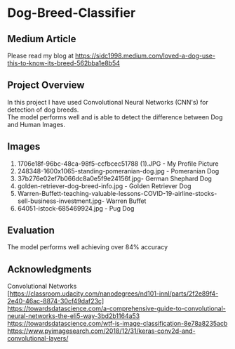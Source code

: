 # Dog-Breed-Classifier

## Medium Article

Please read my blog at https://sidc1998.medium.com/loved-a-dog-use-this-to-know-its-breed-562bba1e8b54
## Project Overview

In this project I have used Convolutional Neural Networks (CNN's) for detection of dog breeds. </br>
The model performs well and is able to detect the difference between Dog and Human Images.

## Images 

1. 1706e18f-96bc-48ca-98f5-ccfbcec51788 (1).JPG - My Profile Picture </br>
2. 248348-1600x1065-standing-pomeranian-dog.jpg - Pomeranian Dog </br>
3. 37b276e02ef7b066dc8a0e5f9e24156f.jpg- German Shephard Dog </br>
4. golden-retriever-dog-breed-info.jpg - Golden Retriever Dog </br>
5. Warren-Buffett-teaching-valuable-lessons-COVID-19-airline-stocks-sell-business-investment.jpg- Warren Buffet </br>
6. 64051-istock-685469924.jpg - Pug Dog

## Evaluation

The model performs well achieving over 84% accuracy

## Acknowledgments

Convolutional Networks [https://classroom.udacity.com/nanodegrees/nd101-innl/parts/2f2e89f4-2e40-46ac-8874-30cf49daf23c] </br>
https://towardsdatascience.com/a-comprehensive-guide-to-convolutional-neural-networks-the-eli5-way-3bd2b1164a53 </br>
https://towardsdatascience.com/wtf-is-image-classification-8e78a8235acb</br>
https://www.pyimagesearch.com/2018/12/31/keras-conv2d-and-convolutional-layers/</br>
